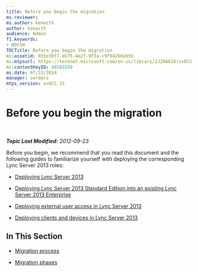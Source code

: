```yaml
---
title: Before you begin the migration
ms.reviewer: 
ms.author: kenwith
author: kenwith
audience: Admin
f1.keywords:
- NOCSH
TOCTitle: Before you begin the migration
ms:assetid: 035e38f7-eb75-4e2f-9f3a-c9f942b0a55b
ms:mtpsurl: https://technet.microsoft.com/en-us/library/JJ204634(v=OCS.15)
ms:contentKeyID: 48183259
ms.date: 07/23/2014
manager: serdars
mtps_version: v=OCS.15
---
```


<div data-xmlns="http://www.w3.org/1999/xhtml">

<div class="topic" data-xmlns="http://www.w3.org/1999/xhtml" data-msxsl="urn:schemas-microsoft-com:xslt" data-cs="http://msdn.microsoft.com/en-us/">

<div data-asp="http://msdn2.microsoft.com/asp">

# Before you begin the migration

</div>

<div id="mainSection">

<div id="mainBody">

<span> </span>

_**Topic Last Modified:** 2012-09-23_

Before you begin, we recommend that you read this document and the following guides to familiarize yourself with deploying the corresponding Lync Server 2013 roles:

  - [Deploying Lync Server 2013](lync-server-2013-deploying-lync-server.md)

  - [Deploying Lync Server 2013 Standard Edition into an existing Lync Server 2013 Enterprise](lync-server-2013-deploying-lync-server-2013-standard-edition-into-an-existing-lync-server-2013-enterprise.md)

  - [Deploying external user access in Lync Server 2013](lync-server-2013-deploying-external-user-access.md)

  - [Deploying clients and devices in Lync Server 2013](lync-server-2013-deploying-clients-and-devices.md)

<div>

## In This Section

  - [Migration process](migration-process.md)

  - [Migration phases](migration-phases.md)

</div>

</div>

<span> </span>

</div>

</div>

</div>

